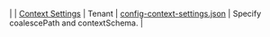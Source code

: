 |  | [Context Settings](dm_config_context_settings.html) | Tenant | <a href="files/configs/config-context-settings.json" download>config-context-settings.json</a> | Specify coalescePath and contextSchema. |